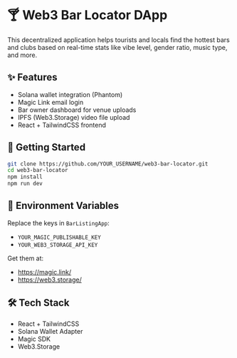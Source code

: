 # 🍸 Web3 Bar Locator DApp

This decentralized application helps tourists and locals find the hottest bars and clubs based on real-time stats like vibe level, gender ratio, music type, and more.

## ✨ Features
- Solana wallet integration (Phantom)
- Magic Link email login
- Bar owner dashboard for venue uploads
- IPFS (Web3.Storage) video file upload
- React + TailwindCSS frontend

## 🚀 Getting Started

```bash
git clone https://github.com/YOUR_USERNAME/web3-bar-locator.git
cd web3-bar-locator
npm install
npm run dev
```

## 🔑 Environment Variables
Replace the keys in `BarListingApp`:

- `YOUR_MAGIC_PUBLISHABLE_KEY`
- `YOUR_WEB3_STORAGE_API_KEY`

Get them at:
- https://magic.link/
- https://web3.storage/

## 🛠 Tech Stack
- React + TailwindCSS
- Solana Wallet Adapter
- Magic SDK
- Web3.Storage
